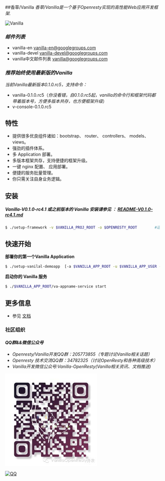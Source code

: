 ##香草/Vanilla
*香草/Vanilla是一个基于Openresty实现的高性能Web应用开发框架.*

![Vanilla](http://m1.sinaimg.cn/maxwidth.300/m1.sinaimg.cn/120d7329960e19cf073f264751e8d959_2043_2241.png)

### *邮件列表*
- vanilla-en <vanilla-en@googlegroups.com>
- vanilla-devel <vanilla-devel@googlegroups.com>
- vanilla中文邮件列表 <vanilla@googlegroups.com>

### *推荐始终使用最新版的Vanilla*
*当前Vanilla最新版本0.1.0.rc5，支持命令：*

- vanilla-0.1.0.rc5（*你没看错，自0.1.0.rc5起，vanilla的命令行和框架代码都带着版本号，方便多版本共存，也方便框架升级*）
- v-console-0.1.0.rc5

## 特性

- 提供很多优良组件诸如：bootstrap、 router、 controllers、 models、 views。
- 强劲的插件体系。
- 多 Application 部署。
- 多版本框架共存，支持便捷的框架升级。
- 一键 nginx 配置、 应用部署。
- 便捷的服务批量管理。
- 你只需关注自身业务逻辑。

## 安装

##### *Vanilla-V0.1.0-rc4.1 或之前版本的 Vanilla 安装请参见 ： [README-V0.1.0-rc4.1.md](README/README-zh-V0.1.0-rc4.1.md)*

``` bash
$ ./setup-framework -v $VANILLA_PROJ_ROOT -o $OPENRESTY_ROOT        #运行 ./setup-framework -h 查看更多参数细节
```

## 快速开始

**部署你的第一个Vanilla Application**

``` bash
$ ./setup-vanilal-demoapp  [-a $VANILLA_APP_ROOT -u $VANILLA_APP_USER -g $VANILLA_APP_GROUP -e $VANILLA_RUNNING_ENV]    #运行 ./setup-vanilal-demoapp -h 查看更多参数细节
```

**启动你的 Vanilla 服务**

``` bash
$ ./$VANILLA_APP_ROOT/va-appname-service start
```

## 更多信息

- 参见 [文档](https://idevz.gitbooks.io/vanilla-zh/content/index.html)


### 社区组织
#### *QQ群&&微信公众号*
- *Openresty/Vanilla开发QQ群：205773855（专题讨论Vanilla相关话题）*
- *Openresty 技术交流QQ群：34782325（讨论OpenResty和各种高级技术）*
- *Vanilla开发微信公众号:Vanilla-OpenResty(Vanilla相关资讯、文档推送)*

![vanilla](va_c.jpeg)

[![QQ](http://pub.idqqimg.com/wpa/images/group.png)](http://shang.qq.com/wpa/qunwpa?idkey=673157ee0f0207ce2fb305d15999225c5aa967e88913dfd651a8cf59e18fd459)